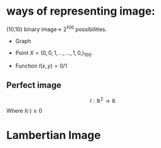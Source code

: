 # ways of representing image:
(10,10) binary image-> $2^{100}$ possibilities.
- Graph 

- Point
$X= (0,0,1,...,..., 1,0,) _{100}$

- Function
$I(x,y)=0/1$

## Perfect image 

$$ I:\mathbb{R}^{2} \rightarrow \mathbb{R}$$
Where $I(\cdot) \geq 0$
# Lambertian Image